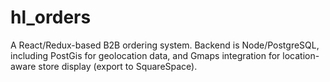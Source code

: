 # hl_orders #

A React/Redux-based B2B ordering system. Backend is Node/PostgreSQL, including PostGis for geolocation data, and Gmaps integration for location-aware store display (export to SquareSpace).
